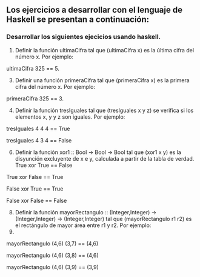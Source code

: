 ## Los ejercicios a desarrollar con el lenguaje de Haskell se presentan a continuación:

### Desarrollar los siguientes ejecicios usando haskell.

1. Definir la función ultimaCifra tal que (ultimaCifra x) es la última cifra del número x. Por ejemplo:
   
ultimaCifra 325 == 5.

3. Definir una función primeraCifra tal que (primeraCifra x) es la primera cifra del número x. Por ejemplo:
   
primeraCifra 325 == 3.

4. Definir la función tresIguales tal que (tresIguales x y z) se verifica si los elementos x, y y z son iguales. Por ejemplo:
   
tresIguales 4 4 4 == True

tresIguales 4 3 4 == False

6. Definir la función xor1 :: Bool -> Bool -> Bool  tal que (xor1 x y) es la disyunción excluyente de x e y, calculada a partir de la tabla de verdad.
True xor True == False

True xor False == True

False xor True == True

False xor False == False

8. Definir la función mayorRectangulo :: (Integer,Integer) -> (Integer,Integer) -> (Integer,Integer) tal que (mayorRectangulo r1 r2) es el rectángulo de mayor área entre  r1 y r2. Por ejemplo:
9. 
 mayorRectangulo (4,6) (3,7) == (4,6)

mayorRectangulo (4,6) (3,8) == (4,6)

mayorRectangulo (4,6) (3,9) == (3,9)

